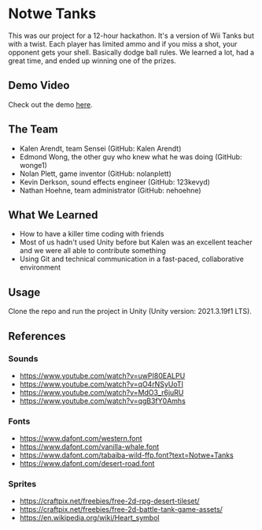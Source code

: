 # Notwe Tanks
This was our project for a 12-hour hackathon. It's a version of Wii Tanks but with a twist. Each player has limited ammo and if you miss a shot, your opponent gets your shell. Basically dodge ball rules. We learned a lot, had a great time, and ended up winning one of the prizes. 

## Demo Video
Check out the demo [here](https://drive.google.com/file/d/1iMWMmG0Q8VN2K6pQLXlXHMgHYLiHvie0/view?usp=drive_link).

## The Team 
* Kalen Arendt, team Sensei (GitHub: Kalen Arendt) 
* Edmond Wong, the other guy who knew what he was doing (GitHub: wonge1)
* Nolan Plett, game inventor (GitHub: nolanplett)
* Kevin Derkson, sound effects engineer (GitHub: 123kevyd)
* Nathan Hoehne, team administrator (GitHub: nehoehne)

## What We Learned
* How to have a killer time coding with friends
* Most of us hadn't used Unity before but Kalen was an excellent teacher and we were all able to contribute something 
* Using Git and technical communication in a fast-paced, collaborative environment

## Usage
Clone the repo and run the project in Unity (Unity version: 2021.3.19f1 LTS).

## References 
### Sounds
* https://www.youtube.com/watch?v=uwPI80EALPU
* https://www.youtube.com/watch?v=qO4rNSyUoTI
* https://www.youtube.com/watch?v=MdO3_r6juRU
* https://www.youtube.com/watch?v=qgB3fY0Amhs
### Fonts 
* https://www.dafont.com/western.font
* https://www.dafont.com/vanilla-whale.font
* https://www.dafont.com/tabaiba-wild-ffp.font?text=Notwe+Tanks
* https://www.dafont.com/desert-road.font
### Sprites 
* https://craftpix.net/freebies/free-2d-rpg-desert-tileset/
* https://craftpix.net/freebies/free-2d-battle-tank-game-assets/
* https://en.wikipedia.org/wiki/Heart_symbol
